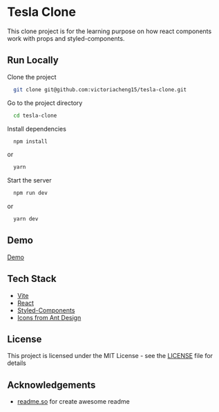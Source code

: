 
# Tesla Clone

This clone project is for the learning purpose on how react components work with props and styled-components.

## Run Locally

Clone the project

```bash
  git clone git@github.com:victoriacheng15/tesla-clone.git
```

Go to the project directory

```bash
  cd tesla-clone
```

Install dependencies

```bash
  npm install
```

or 

```bash
  yarn
```

Start the server

```bash
  npm run dev
```
or 

```bash
  yarn dev
```

## Demo

[Demo](tesla-clone-vc.netlify.app/)

## Tech Stack

- [Vite](https://vitejs.dev/)
- [React](https://reactjs.org/)
- [Styled-Components](https://styled-components.com/)
- [Icons from Ant Design](https://ant.design/components/icon/)

## License

This project is licensed under the MIT License - see the [LICENSE](LICENSE) file for details

## Acknowledgements

 - [readme.so](https://readme.so/) for create awesome readme
 
